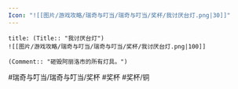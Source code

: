 ```yaml
---
Icon: "![[图片/游戏攻略/瑞奇与叮当/瑞奇与叮当/奖杯/我讨厌台灯.png|30]]"
---
```

```ad-common-bronze-trophy
title: (Title:: "我讨厌台灯")
![[图片/游戏攻略/瑞奇与叮当/瑞奇与叮当/奖杯/我讨厌台灯.png|100]]

(Comment:: "砸毁阿丽洛市的所有灯具。")
```

#瑞奇与叮当/瑞奇与叮当/奖杯 #奖杯 #奖杯/铜
